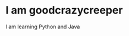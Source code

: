 # I am goodcrazycreeper

I am learning Python and Java

<!---
goodcrazycreeper/goodcrazycreeper is a ✨ special ✨ repository because its `README.md` (this file) appears on your GitHub profile.
You can click the Preview link to take a look at your changes.
--->

